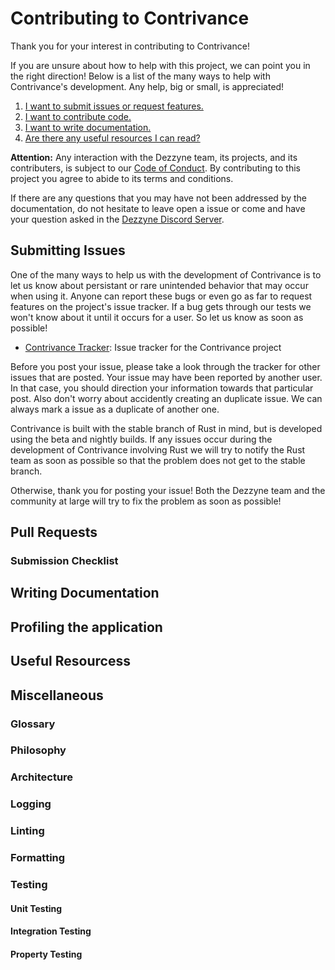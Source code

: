 # Contributing to Contrivance

Thank you for your interest in contributing to Contrivance!

If you are unsure about how to help with this project, we can point you in the
right direction! Below is a list of the many ways to help with Contrivance's
development. Any help, big or small, is appreciated!

1. [I want to submit issues or request features.](#submitting-issues)
2. [I want to contribute code.](#pull-requests)
3. [I want to write documentation.](#writing-documentation)
4. [Are there any useful resources I can read?](#useful-resources)

**Attention:** Any interaction with the Dezzyne team, its projects, and its
contributers, is subject to our [Code of Conduct](co).
By contributing to this project you agree to abide to its terms and conditions.

[co]: https://github.com/dezzyne/contrivance/blob/master/CODE_OF_CONDUCT.md

If there are any questions that you may have not been addressed by the
documentation, do not hesitate to leave open a issue or come and have your
question asked in the [Dezzyne Discord Server](di).

[di]: https://www.discordapp.com

## Submitting Issues

One of the many ways to help us with the development of Contrivance is to let
us know about persistant or rare unintended behavior that may occur when using
it. Anyone can report these bugs or even go as far to request features on the
project's issue tracker. If a bug gets through our tests we won't know
about it until it occurs for a user. So let us know as soon as possible!

* [Contrivance Tracker][pt]: Issue tracker for the Contrivance project

[pt]: https://github.com/dezzyne/contrivance/issues

Before you post your issue, please take a look through the tracker for other
issues that are posted. Your issue may have been reported by another user. In
that case, you should direction your information towards that particular post.
Also don't worry about accidently creating an duplicate issue. We can always
mark a issue as a duplicate of another one.

Contrivance is built with the stable branch of Rust in mind, but is developed
using the beta and nightly builds. If any issues occur during the development
of Contrivance involving Rust we will try to notify the Rust team as soon as
possible so that the problem does not get to the stable branch.

Otherwise, thank you for posting your issue! Both the Dezzyne team and the
community at large will try to fix the problem as soon as possible!

## Pull Requests

### Submission Checklist

## Writing Documentation

## Profiling the application

## Useful Resourcess

## Miscellaneous

### Glossary

### Philosophy

### Architecture

### Logging

### Linting

### Formatting

### Testing

#### Unit Testing

#### Integration Testing

#### Property Testing
